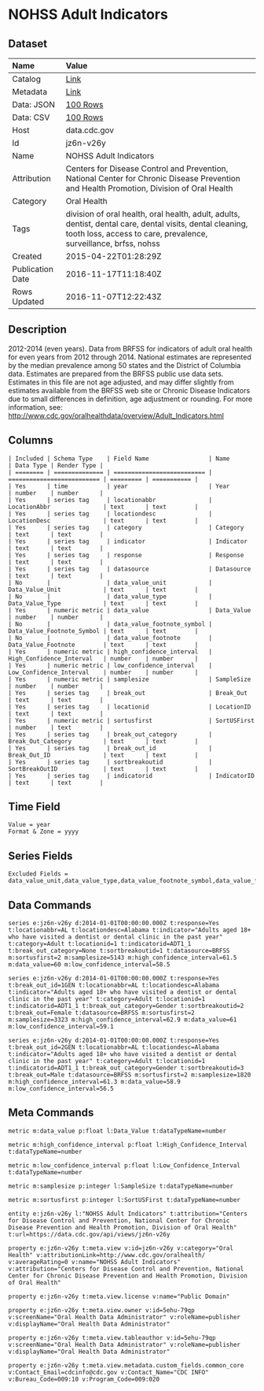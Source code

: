 # NOHSS Adult Indicators

## Dataset

| Name | Value |
| :--- | :---- |
| Catalog | [Link](https://catalog.data.gov/dataset/nohss-adult-indicators) |
| Metadata | [Link](https://data.cdc.gov/api/views/jz6n-v26y) |
| Data: JSON | [100 Rows](https://data.cdc.gov/api/views/jz6n-v26y/rows.json?max_rows=100) |
| Data: CSV | [100 Rows](https://data.cdc.gov/api/views/jz6n-v26y/rows.csv?max_rows=100) |
| Host | data.cdc.gov |
| Id | jz6n-v26y |
| Name | NOHSS Adult Indicators |
| Attribution | Centers for Disease Control and Prevention, National Center for Chronic Disease Prevention and Health Promotion, Division of Oral Health |
| Category | Oral Health |
| Tags | division of oral health, oral health, adult, adults, dentist, dental care, dental visits, dental cleaning, tooth loss, access to care, prevalence, surveillance, brfss, nohss |
| Created | 2015-04-22T01:28:29Z |
| Publication Date | 2016-11-17T11:18:40Z |
| Rows Updated | 2016-11-07T12:22:43Z |

## Description

2012-2014 (even years). Data from BRFSS for indicators of adult oral health for even years from 2012 through 2014. National estimates are represented by the median prevalence among 50 states and the District of Columbia data. Estimates are prepared from the BRFSS public use data sets. Estimates in this file are not age adjusted, and may differ slightly from estimates available from the BRFSS web site or Chronic Disease Indicators due to small differences in definition, age adjustment or rounding.  For more information, see: http://www.cdc.gov/oralhealthdata/overview/Adult_Indicators.html

## Columns

```ls
| Included | Schema Type    | Field Name                 | Name                       | Data Type | Render Type |
| ======== | ============== | ========================== | ========================== | ========= | =========== |
| Yes      | time           | year                       | Year                       | number    | number      |
| Yes      | series tag     | locationabbr               | LocationAbbr               | text      | text        |
| Yes      | series tag     | locationdesc               | LocationDesc               | text      | text        |
| Yes      | series tag     | category                   | Category                   | text      | text        |
| Yes      | series tag     | indicator                  | Indicator                  | text      | text        |
| Yes      | series tag     | response                   | Response                   | text      | text        |
| Yes      | series tag     | datasource                 | Datasource                 | text      | text        |
| No       |                | data_value_unit            | Data_Value_Unit            | text      | text        |
| No       |                | data_value_type            | Data_Value_Type            | text      | text        |
| Yes      | numeric metric | data_value                 | Data_Value                 | number    | number      |
| No       |                | data_value_footnote_symbol | Data_Value_Footnote_Symbol | text      | text        |
| No       |                | data_value_footnote        | Data_Value_Footnote        | text      | text        |
| Yes      | numeric metric | high_confidence_interval   | High_Confidence_Interval   | number    | number      |
| Yes      | numeric metric | low_confidence_interval    | Low_Confidence_Interval    | number    | number      |
| Yes      | numeric metric | samplesize                 | SampleSize                 | number    | number      |
| Yes      | series tag     | break_out                  | Break_Out                  | text      | text        |
| Yes      | series tag     | locationid                 | LocationID                 | text      | text        |
| Yes      | numeric metric | sortusfirst                | SortUSFirst                | number    | text        |
| Yes      | series tag     | break_out_category         | Break_Out_Category         | text      | text        |
| Yes      | series tag     | break_out_id               | Break_Out_ID               | text      | text        |
| Yes      | series tag     | sortbreakoutid             | SortBreakOutID             | text      | text        |
| Yes      | series tag     | indicatorid                | IndicatorID                | text      | text        |
```

## Time Field

```ls
Value = year
Format & Zone = yyyy
```

## Series Fields

```ls
Excluded Fields = data_value_unit,data_value_type,data_value_footnote_symbol,data_value_footnote
```

## Data Commands

```ls
series e:jz6n-v26y d:2014-01-01T00:00:00.000Z t:response=Yes t:locationabbr=AL t:locationdesc=Alabama t:indicator="Adults aged 18+ who have visited a dentist or dental clinic in the past year" t:category=Adult t:locationid=1 t:indicatorid=ADT1_1 t:break_out_category=None t:sortbreakoutid=1 t:datasource=BRFSS m:sortusfirst=2 m:samplesize=5143 m:high_confidence_interval=61.5 m:data_value=60 m:low_confidence_interval=58.5

series e:jz6n-v26y d:2014-01-01T00:00:00.000Z t:response=Yes t:break_out_id=1GEN t:locationabbr=AL t:locationdesc=Alabama t:indicator="Adults aged 18+ who have visited a dentist or dental clinic in the past year" t:category=Adult t:locationid=1 t:indicatorid=ADT1_1 t:break_out_category=Gender t:sortbreakoutid=2 t:break_out=Female t:datasource=BRFSS m:sortusfirst=2 m:samplesize=3323 m:high_confidence_interval=62.9 m:data_value=61 m:low_confidence_interval=59.1

series e:jz6n-v26y d:2014-01-01T00:00:00.000Z t:response=Yes t:break_out_id=2GEN t:locationabbr=AL t:locationdesc=Alabama t:indicator="Adults aged 18+ who have visited a dentist or dental clinic in the past year" t:category=Adult t:locationid=1 t:indicatorid=ADT1_1 t:break_out_category=Gender t:sortbreakoutid=3 t:break_out=Male t:datasource=BRFSS m:sortusfirst=2 m:samplesize=1820 m:high_confidence_interval=61.3 m:data_value=58.9 m:low_confidence_interval=56.5
```

## Meta Commands

```ls
metric m:data_value p:float l:Data_Value t:dataTypeName=number

metric m:high_confidence_interval p:float l:High_Confidence_Interval t:dataTypeName=number

metric m:low_confidence_interval p:float l:Low_Confidence_Interval t:dataTypeName=number

metric m:samplesize p:integer l:SampleSize t:dataTypeName=number

metric m:sortusfirst p:integer l:SortUSFirst t:dataTypeName=number

entity e:jz6n-v26y l:"NOHSS Adult Indicators" t:attribution="Centers for Disease Control and Prevention, National Center for Chronic Disease Prevention and Health Promotion, Division of Oral Health" t:url=https://data.cdc.gov/api/views/jz6n-v26y

property e:jz6n-v26y t:meta.view v:id=jz6n-v26y v:category="Oral Health" v:attributionLink=http://www.cdc.gov/oralhealth/ v:averageRating=0 v:name="NOHSS Adult Indicators" v:attribution="Centers for Disease Control and Prevention, National Center for Chronic Disease Prevention and Health Promotion, Division of Oral Health"

property e:jz6n-v26y t:meta.view.license v:name="Public Domain"

property e:jz6n-v26y t:meta.view.owner v:id=5ehu-79qp v:screenName="Oral Health Data Administrator" v:roleName=publisher v:displayName="Oral Health Data Administrator"

property e:jz6n-v26y t:meta.view.tableauthor v:id=5ehu-79qp v:screenName="Oral Health Data Administrator" v:roleName=publisher v:displayName="Oral Health Data Administrator"

property e:jz6n-v26y t:meta.view.metadata.custom_fields.common_core v:Contact_Email=cdcinfo@cdc.gov v:Contact_Name="CDC INFO" v:Bureau_Code=009:10 v:Program_Code=009:020
```